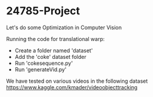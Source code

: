 # 24785-Project

Let's do some Optimization in Computer Vision

Running the code for translational warp:
* Create a folder named 'dataset'
* Add the 'coke' dataset folder
* Run 'cokesequence.py'
* Run 'generateVid.py'

We have tested on various videos in the following dataset
https://www.kaggle.com/kmader/videoobjecttracking
